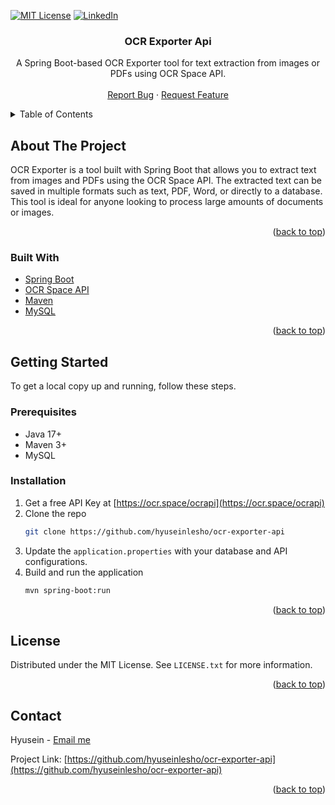 <a id="readme-top"></a>

<!-- PROJECT SHIELDS -->
[![MIT License][license-shield]][license-url]
[![LinkedIn][linkedin-shield]][linkedin-url]



<h3 align="center">OCR Exporter Api</h3>

  <p align="center">
    A Spring Boot-based OCR Exporter tool for text extraction from images or PDFs using OCR Space API.
    <br />
    <br />
    <a href="https://github.com/hyuseinlesho/ocr-exporter-api/issues/new?labels=bug&template=bug-report---.md">Report Bug</a>
    ·
    <a href="https://github.com/hyuseinlesho/ocr-exporter-api/issues/new?labels=enhancement&template=feature-request---.md">Request Feature</a>
  </p>
</div>



<!-- TABLE OF CONTENTS -->
<details>
  <summary>Table of Contents</summary>
  <ol>
    <li>
      <a href="#about-the-project">About The Project</a>
      <ul>
        <li><a href="#built-with">Built With</a></li>
      </ul>
    </li>
    <li>
      <a href="#getting-started">Getting Started</a>
      <ul>
        <li><a href="#prerequisites">Prerequisites</a></li>
        <li><a href="#installation">Installation</a></li>
      </ul>
    </li>
    <li><a href="#license">License</a></li>
    <li><a href="#contact">Contact</a></li>
  </ol>
</details>



<!-- ABOUT THE PROJECT -->
## About The Project

OCR Exporter is a tool built with Spring Boot that allows you to extract text from images and PDFs using the OCR Space API.
The extracted text can be saved in multiple formats such as text, PDF, Word, or directly to a database.
This tool is ideal for anyone looking to process large amounts of documents or images.

<p align="right">(<a href="#readme-top">back to top</a>)</p>



### Built With

* [Spring Boot](https://spring.io/projects/spring-boot)
* [OCR Space API](https://ocr.space/ocrapi)
* [Maven](https://maven.apache.org/)
* [MySQL](https://www.mysql.com/)

<p align="right">(<a href="#readme-top">back to top</a>)</p>



<!-- GETTING STARTED -->
## Getting Started

To get a local copy up and running, follow these steps.

### Prerequisites
- Java 17+
- Maven 3+
- MySQL

### Installation

1. Get a free API Key at [https://ocr.space/ocrapi](https://ocr.space/ocrapi)
2. Clone the repo
   ```sh
   git clone https://github.com/hyuseinlesho/ocr-exporter-api
3. Update the `application.properties` with your database and API configurations.
4. Build and run the application
    ```sh
    mvn spring-boot:run

<p align="right">(<a href="#readme-top">back to top</a>)</p>



<!-- LICENSE -->
## License

Distributed under the MIT License. See `LICENSE.txt` for more information.

<p align="right">(<a href="#readme-top">back to top</a>)</p>



<!-- CONTACT -->
## Contact

Hyusein - [Email me](mailto:hl.dev.acc@gmail.com)

Project Link: [https://github.com/hyuseinlesho/ocr-exporter-api](https://github.com/hyuseinlesho/ocr-exporter-api)

<p align="right">(<a href="#readme-top">back to top</a>)</p>



<!-- MARKDOWN LINKS & IMAGES -->
[license-shield]: https://img.shields.io/github/license/hyuseinlesho/ocr-exporter-api.svg?style=for-the-badge
[license-url]: https://github.com/hyuseinlesho/ocr-exporter-api/blob/main/LICENSE
[linkedin-shield]: https://img.shields.io/badge/-LinkedIn-black.svg?style=for-the-badge&logo=linkedin&colorB=555
[linkedin-url]: https://www.linkedin.com/in/hyuseinlesho/
